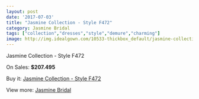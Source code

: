 ```yaml
---
layout: post
date: '2017-07-03'
title: "Jasmine Collection - Style F472"
category: Jasmine Bridal
tags: ["collection","dresses","style","demure","charming"]
image: http://img.idealgown.com/10533-thickbox_default/jasmine-collection-style-f472.jpg
---
```

Jasmine Collection - Style F472

On Sales: **$207.495**
<a href="https://www.idealgown.com/en/jasmine-bridal/4329-jasmine-collection-style-f472.html"><amp-img layout="responsive" width="600" height="600" src="//img.idealgown.com/10533-thickbox_default/jasmine-collection-style-f472.jpg" alt="Jasmine Collection - Style F472 0" /></a>
<a href="https://www.idealgown.com/en/jasmine-bridal/4329-jasmine-collection-style-f472.html"><amp-img layout="responsive" width="600" height="600" src="//img.idealgown.com/10534-thickbox_default/jasmine-collection-style-f472.jpg" alt="Jasmine Collection - Style F472 1" /></a>

Buy it: [Jasmine Collection - Style F472](https://www.idealgown.com/en/jasmine-bridal/4329-jasmine-collection-style-f472.html "Jasmine Collection - Style F472")

View more: [Jasmine Bridal](https://www.idealgown.com/en/50-jasmine-bridal "Jasmine Bridal")